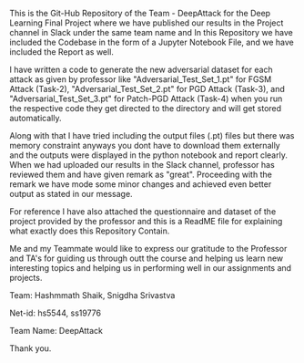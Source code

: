 This is the Git-Hub Repository of the Team - DeepAttack for the Deep Learning Final Project where we have published our results in the Project channel in Slack under the same team name and In this Repository we have included the Codebase in the form of a Jupyter Notebook File, and we have included the Report as well.

I have written a code to generate the new adversarial dataset for each attack as given by professor like "Adversarial_Test_Set_1.pt" for FGSM Attack (Task-2), "Adversarial_Test_Set_2.pt" for PGD Attack (Task-3), and "Adversarial_Test_Set_3.pt" for Patch-PGD Attack (Task-4) when you run the respective code they get directed to the directory and will get stored automatically.

Along with that I have tried including the output files (.pt) files but there was memory constraint anyways you dont have to download them externally and the outputs were displayed in the python notebook and report clearly. When we had uploaded our results in the Slack channel, professor has reviewed them and have given remark as "great". Proceeding with the remark we have mode some minor changes and achieved even better output as stated in our message.

For reference I have also attached the questionnaire and dataset of the project provided by the professor and this is a ReadME file for explaining what exactly does this Repository Contain.

Me and my Teammate would like to express our gratitude to the Professor and TA's for guiding us through outt the course and helping us learn new interesting topics and helping us in performing well in our assignments and projects.

Team: Hashmmath Shaik, Snigdha Srivastva 

Net-id: hs5544, ss19776 

Team Name: DeepAttack

Thank you.
